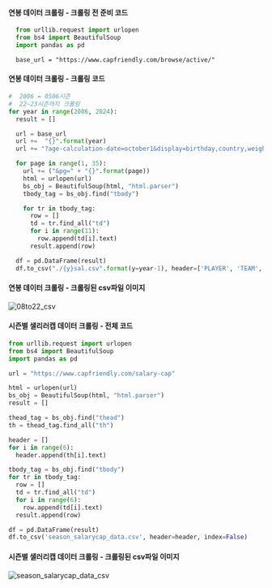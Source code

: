#### 연봉 데이터 크롤링 - 크롤링 전 준비 코드
```python
  from urllib.request import urlopen
  from bs4 import BeautifulSoup
  import pandas as pd
```
```
  base_url = "https://www.capfriendly.com/browse/active/"
```

#### 연봉 데이터 크롤링 - 크롤링 코드
```python
#  2006 = 0506시즌
#  22~23시즌까지 크롤링
for year in range(2006, 2024):
  result = []

  url = base_url
  url +=  "{}".format(year)
  url += "?age-calculation-date=october1&display=birthday,country,weightkg,heightcm&hide=expiry-status,salary,skater-stats,goalie-stats"

  for page in range(1, 35):
    url += ("&pg=" + "{}".format(page))
    html = urlopen(url)
    bs_obj = BeautifulSoup(html, "html.parser")
    tbody_tag = bs_obj.find("tbody")

    for tr in tbody_tag:
      row = []
      td = tr.find_all("td")
      for i in range(11):
        row.append(td[i].text)
      result.append(row)

  df = pd.DataFrame(result)
  df.to_csv("./{y}sal.csv".format(y=year-1), header=['PLAYER', 'TEAM', 'AGE', 'DATE OF BIRTH', 'COUNTRY', 'WEIGHT', 'HEIGHT', 'POS', 'HANDED', 'CLAUSE', 'CAP HIT'], index=False)
```

#### 연봉 데이터 크롤링 - 크롤링된 csv파일 이미지
![08to22_csv](https://github.com/jys23/bigdata_project/assets/113410132/9d96dbd0-859f-43cc-b56d-ff3cf55807d3)


#### 시즌별 샐리러캡 데이터 크롤링 - 전체 코드
```python
from urllib.request import urlopen
from bs4 import BeautifulSoup
import pandas as pd

url = "https://www.capfriendly.com/salary-cap"

html = urlopen(url)
bs_obj = BeautifulSoup(html, "html.parser")
result = []

thead_tag = bs_obj.find("thead")
th = thead_tag.find_all("th")

header = []
for i in range(6):
  header.append(th[i].text)

tbody_tag = bs_obj.find("tbody")
for tr in tbody_tag:
  row = []
  td = tr.find_all("td")
  for i in range(6):
    row.append(td[i].text)
  result.append(row)

df = pd.DataFrame(result)
df.to_csv('season_salarycap_data.csv', header=header, index=False)
```

#### 시즌별 샐러리캡 데이터 크롤링 - 크롤링된 csv파일 이미지
![season_salarycap_data_csv](https://github.com/jys23/bigdata_project/assets/113410132/8ee73384-3523-4f8d-8d84-3bb218e6499b)

